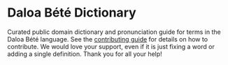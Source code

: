 
# Daloa Bété Dictionary

Curated public domain dictionary and pronunciation guide for terms in the Daloa Bété language. See the [contributing guide](https://github.com/drumworkteam/term/blob/make/.github/contributing.md) for details on how to contribute. We would love your support, even if it is just fixing a word or adding a single definition. Thank you for all your help!